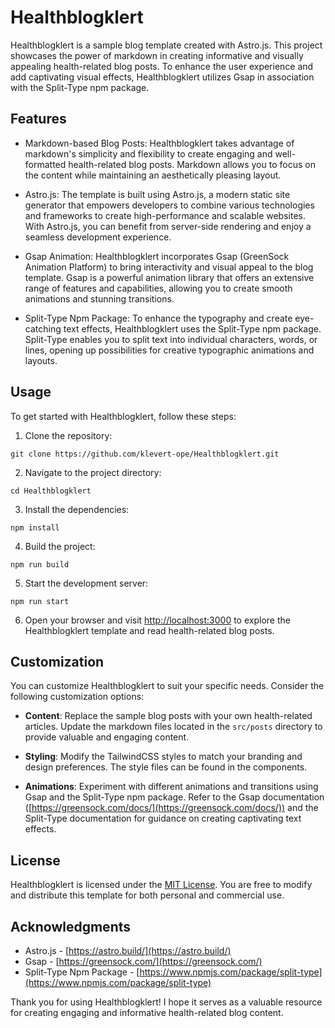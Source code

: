 # Healthblogklert

Healthblogklert is a sample blog template created with Astro.js. This project showcases the power of markdown in creating informative and visually appealing health-related blog posts. To enhance the user experience and add captivating visual effects, Healthblogklert utilizes Gsap in association with the Split-Type npm package.

## Features

- Markdown-based Blog Posts: Healthblogklert takes advantage of markdown's simplicity and flexibility to create engaging and well-formatted health-related blog posts. Markdown allows you to focus on the content while maintaining an aesthetically pleasing layout.

- Astro.js: The template is built using Astro.js, a modern static site generator that empowers developers to combine various technologies and frameworks to create high-performance and scalable websites. With Astro.js, you can benefit from server-side rendering and enjoy a seamless development experience.

- Gsap Animation: Healthblogklert incorporates Gsap (GreenSock Animation Platform) to bring interactivity and visual appeal to the blog template. Gsap is a powerful animation library that offers an extensive range of features and capabilities, allowing you to create smooth animations and stunning transitions.

- Split-Type Npm Package: To enhance the typography and create eye-catching text effects, Healthblogklert uses the Split-Type npm package. Split-Type enables you to split text into individual characters, words, or lines, opening up possibilities for creative typographic animations and layouts.

## Usage

To get started with Healthblogklert, follow these steps:

1. Clone the repository:

```shell
git clone https://github.com/klevert-ope/Healthblogklert.git
```

2. Navigate to the project directory:

```shell
cd Healthblogklert
```

3. Install the dependencies:

```shell
npm install
```

4. Build the project:

```shell
npm run build
```

5. Start the development server:

```shell
npm run start
```

6. Open your browser and visit [http://localhost:3000](http://localhost:3000) to explore the Healthblogklert template and read health-related blog posts.

## Customization

You can customize Healthblogklert to suit your specific needs. Consider the following customization options:

- **Content**: Replace the sample blog posts with your own health-related articles. Update the markdown files located in the `src/posts` directory to provide valuable and engaging content.

- **Styling**: Modify the TailwindCSS styles to match your branding and design preferences. The style files can be found in the components.

- **Animations**: Experiment with different animations and transitions using Gsap and the Split-Type npm package. Refer to the Gsap documentation ([https://greensock.com/docs/](https://greensock.com/docs/)) and the Split-Type documentation for guidance on creating captivating text effects.

## License

Healthblogklert is licensed under the [MIT License](https://github.com/klevert-ope/Healthblogklert/blob/main/LICENSE). You are free to modify and distribute this template for both personal and commercial use.

## Acknowledgments

- Astro.js - [https://astro.build/](https://astro.build/)
- Gsap - [https://greensock.com/](https://greensock.com/)
- Split-Type Npm Package - [https://www.npmjs.com/package/split-type](https://www.npmjs.com/package/split-type)

Thank you for using Healthblogklert! I hope it serves as a valuable resource for creating engaging and informative health-related blog content.
